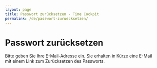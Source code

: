 ```yaml
---
layout: page
title: Passwort zurücksetzen - Time Cockpit
permalink: /de/passwort-zuruecksetzen/
---
```


<h1 xmlns="http://www.w3.org/1999/xhtml">Passwort zurücksetzen</h1><p xmlns="http://www.w3.org/1999/xhtml">Bitte geben Sie Ihre E-Mail-Adresse ein. Sie erhalten in Kürze eine E-Mail mit einem Link zum Zurücksetzen des Passworts.</p><f:function name="Composite.AspNet.LoadUserControl" xmlns:f="http://www.composite.net/ns/function/1.0">
  <f:param name="Path" value="~/Frontend/Custom/Web/Forms/Controls/ResetPassword.ascx" xmlns:f="http://www.composite.net/ns/function/1.0" />
</f:function>